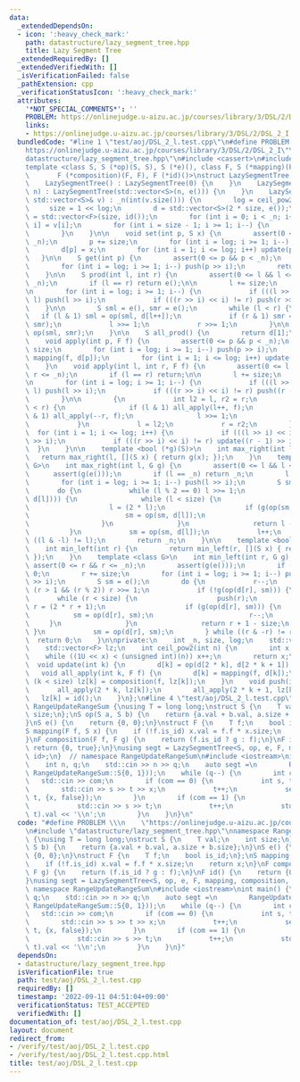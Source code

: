 ```yaml
---
data:
  _extendedDependsOn:
  - icon: ':heavy_check_mark:'
    path: datastructure/lazy_segment_tree.hpp
    title: Lazy Segment Tree
  _extendedRequiredBy: []
  _extendedVerifiedWith: []
  _isVerificationFailed: false
  _pathExtension: cpp
  _verificationStatusIcon: ':heavy_check_mark:'
  attributes:
    '*NOT_SPECIAL_COMMENTS*': ''
    PROBLEM: https://onlinejudge.u-aizu.ac.jp/courses/library/3/DSL/2/DSL_2_I
    links:
    - https://onlinejudge.u-aizu.ac.jp/courses/library/3/DSL/2/DSL_2_I
  bundledCode: "#line 1 \"test/aoj/DSL_2_l.test.cpp\"\n#define PROBLEM \\\n    \"\
    https://onlinejudge.u-aizu.ac.jp/courses/library/3/DSL/2/DSL_2_I\"\n#line 2 \"\
    datastructure/lazy_segment_tree.hpp\"\n#include <cassert>\n#include <vector>\n\
    template <class S, S (*op)(S, S), S (*e)(), class F, S (*mapping)(F, S),\n   \
    \       F (*composition)(F, F), F (*id)()>\nstruct LazySegmentTree {\npublic:\n\
    \    LazySegmentTree() : LazySegmentTree(0) {\n    }\n    LazySegmentTree(int\
    \ n) : LazySegmentTree(std::vector<S>(n, e())) {\n    }\n    LazySegmentTree(const\
    \ std::vector<S>& v) : _n(int(v.size())) {\n        log = ceil_pow2(_n);\n   \
    \     size = 1 << log;\n        d = std::vector<S>(2 * size, e());\n        lz\
    \ = std::vector<F>(size, id());\n        for (int i = 0; i < _n; i++) d[size +\
    \ i] = v[i];\n        for (int i = size - 1; i >= 1; i--) {\n            update(i);\n\
    \        }\n    }\n\n    void set(int p, S x) {\n        assert(0 <= p && p <\
    \ _n);\n        p += size;\n        for (int i = log; i >= 1; i--) push(p >> i);\n\
    \        d[p] = x;\n        for (int i = 1; i <= log; i++) update(p >> i);\n \
    \   }\n\n    S get(int p) {\n        assert(0 <= p && p < _n);\n        p += size;\n\
    \        for (int i = log; i >= 1; i--) push(p >> i);\n        return d[p];\n\
    \    }\n\n    S prod(int l, int r) {\n        assert(0 <= l && l <= r && r <=\
    \ _n);\n        if (l == r) return e();\n\n        l += size;\n        r += size;\n\
    \n        for (int i = log; i >= 1; i--) {\n            if (((l >> i) << i) !=\
    \ l) push(l >> i);\n            if (((r >> i) << i) != r) push(r >> i);\n    \
    \    }\n\n        S sml = e(), smr = e();\n        while (l < r) {\n         \
    \   if (l & 1) sml = op(sml, d[l++]);\n            if (r & 1) smr = op(d[--r],\
    \ smr);\n            l >>= 1;\n            r >>= 1;\n        }\n\n        return\
    \ op(sml, smr);\n    }\n\n    S all_prod() {\n        return d[1];\n    }\n\n\
    \    void apply(int p, F f) {\n        assert(0 <= p && p < _n);\n        p +=\
    \ size;\n        for (int i = log; i >= 1; i--) push(p >> i);\n        d[p] =\
    \ mapping(f, d[p]);\n        for (int i = 1; i <= log; i++) update(p >> i);\n\
    \    }\n    void apply(int l, int r, F f) {\n        assert(0 <= l && l <= r &&\
    \ r <= _n);\n        if (l == r) return;\n\n        l += size;\n        r += size;\n\
    \n        for (int i = log; i >= 1; i--) {\n            if (((l >> i) << i) !=\
    \ l) push(l >> i);\n            if (((r >> i) << i) != r) push((r - 1) >> i);\n\
    \        }\n\n        {\n            int l2 = l, r2 = r;\n            while (l\
    \ < r) {\n                if (l & 1) all_apply(l++, f);\n                if (r\
    \ & 1) all_apply(--r, f);\n                l >>= 1;\n                r >>= 1;\n\
    \            }\n            l = l2;\n            r = r2;\n        }\n\n      \
    \  for (int i = 1; i <= log; i++) {\n            if (((l >> i) << i) != l) update(l\
    \ >> i);\n            if (((r >> i) << i) != r) update((r - 1) >> i);\n      \
    \  }\n    }\n\n    template <bool (*g)(S)>\n    int max_right(int l) {\n     \
    \   return max_right(l, [](S x) { return g(x); });\n    }\n    template <class\
    \ G>\n    int max_right(int l, G g) {\n        assert(0 <= l && l <= _n);\n  \
    \      assert(g(e()));\n        if (l == _n) return _n;\n        l += size;\n\
    \        for (int i = log; i >= 1; i--) push(l >> i);\n        S sm = e();\n \
    \       do {\n            while (l % 2 == 0) l >>= 1;\n            if (!g(op(sm,\
    \ d[l]))) {\n                while (l < size) {\n                    push(l);\n\
    \                    l = (2 * l);\n                    if (g(op(sm, d[l]))) {\n\
    \                        sm = op(sm, d[l]);\n                        l++;\n  \
    \                  }\n                }\n                return l - size;\n  \
    \          }\n            sm = op(sm, d[l]);\n            l++;\n        } while\
    \ ((l & -l) != l);\n        return _n;\n    }\n\n    template <bool (*g)(S)>\n\
    \    int min_left(int r) {\n        return min_left(r, [](S x) { return g(x);\
    \ });\n    }\n    template <class G>\n    int min_left(int r, G g) {\n       \
    \ assert(0 <= r && r <= _n);\n        assert(g(e()));\n        if (r == 0) return\
    \ 0;\n        r += size;\n        for (int i = log; i >= 1; i--) push((r - 1)\
    \ >> i);\n        S sm = e();\n        do {\n            r--;\n            while\
    \ (r > 1 && (r % 2)) r >>= 1;\n            if (!g(op(d[r], sm))) {\n         \
    \       while (r < size) {\n                    push(r);\n                   \
    \ r = (2 * r + 1);\n                    if (g(op(d[r], sm))) {\n             \
    \           sm = op(d[r], sm);\n                        r--;\n               \
    \     }\n                }\n                return r + 1 - size;\n           \
    \ }\n            sm = op(d[r], sm);\n        } while ((r & -r) != r);\n      \
    \  return 0;\n    }\n\nprivate:\n    int _n, size, log;\n    std::vector<S> d;\n\
    \    std::vector<F> lz;\n    int ceil_pow2(int n) {\n        int x = 0;\n    \
    \    while ((1U << x) < (unsigned int)(n)) x++;\n        return x;\n    }\n  \
    \  void update(int k) {\n        d[k] = op(d[2 * k], d[2 * k + 1]);\n    }\n \
    \   void all_apply(int k, F f) {\n        d[k] = mapping(f, d[k]);\n        if\
    \ (k < size) lz[k] = composition(f, lz[k]);\n    }\n    void push(int k) {\n \
    \       all_apply(2 * k, lz[k]);\n        all_apply(2 * k + 1, lz[k]);\n     \
    \   lz[k] = id();\n    }\n};\n#line 4 \"test/aoj/DSL_2_l.test.cpp\"\nnamespace\
    \ RangeUpdateRangeSum {\nusing T = long long;\nstruct S {\n    T val;\n    int\
    \ size;\n};\nS op(S a, S b) {\n    return {a.val + b.val, a.size + b.size};\n\
    }\nS e() {\n    return {0, 0};\n}\nstruct F {\n    T f;\n    bool is_id;\n};\n\
    S mapping(F f, S x) {\n    if (!f.is_id) x.val = f.f * x.size;\n    return x;\n\
    }\nF composition(F f, F g) {\n    return (f.is_id ? g : f);\n}\nF id() {\n   \
    \ return {0, true};\n}\nusing segt = LazySegmentTree<S, op, e, F, mapping, composition,\
    \ id>;\n}  // namespace RangeUpdateRangeSum\n#include <iostream>\nint main() {\n\
    \    int n, q;\n    std::cin >> n >> q;\n    auto segt =\n        RangeUpdateRangeSum::segt(std::vector(n,\
    \ RangeUpdateRangeSum::S{0, 1}));\n    while (q--) {\n        int com;\n     \
    \   std::cin >> com;\n        if (com == 0) {\n            int s, t, x;\n    \
    \        std::cin >> s >> t >> x;\n            t++;\n            segt.apply(s,\
    \ t, {x, false});\n        }\n        if (com == 1) {\n            int s, t;\n\
    \            std::cin >> s >> t;\n            t++;\n            std::cout << segt.prod(s,\
    \ t).val << '\\n';\n        }\n    }\n}\n"
  code: "#define PROBLEM \\\n    \"https://onlinejudge.u-aizu.ac.jp/courses/library/3/DSL/2/DSL_2_I\"\
    \n#include \"datastructure/lazy_segment_tree.hpp\"\nnamespace RangeUpdateRangeSum\
    \ {\nusing T = long long;\nstruct S {\n    T val;\n    int size;\n};\nS op(S a,\
    \ S b) {\n    return {a.val + b.val, a.size + b.size};\n}\nS e() {\n    return\
    \ {0, 0};\n}\nstruct F {\n    T f;\n    bool is_id;\n};\nS mapping(F f, S x) {\n\
    \    if (!f.is_id) x.val = f.f * x.size;\n    return x;\n}\nF composition(F f,\
    \ F g) {\n    return (f.is_id ? g : f);\n}\nF id() {\n    return {0, true};\n\
    }\nusing segt = LazySegmentTree<S, op, e, F, mapping, composition, id>;\n}  //\
    \ namespace RangeUpdateRangeSum\n#include <iostream>\nint main() {\n    int n,\
    \ q;\n    std::cin >> n >> q;\n    auto segt =\n        RangeUpdateRangeSum::segt(std::vector(n,\
    \ RangeUpdateRangeSum::S{0, 1}));\n    while (q--) {\n        int com;\n     \
    \   std::cin >> com;\n        if (com == 0) {\n            int s, t, x;\n    \
    \        std::cin >> s >> t >> x;\n            t++;\n            segt.apply(s,\
    \ t, {x, false});\n        }\n        if (com == 1) {\n            int s, t;\n\
    \            std::cin >> s >> t;\n            t++;\n            std::cout << segt.prod(s,\
    \ t).val << '\\n';\n        }\n    }\n}"
  dependsOn:
  - datastructure/lazy_segment_tree.hpp
  isVerificationFile: true
  path: test/aoj/DSL_2_l.test.cpp
  requiredBy: []
  timestamp: '2022-09-11 04:51:04+09:00'
  verificationStatus: TEST_ACCEPTED
  verifiedWith: []
documentation_of: test/aoj/DSL_2_l.test.cpp
layout: document
redirect_from:
- /verify/test/aoj/DSL_2_l.test.cpp
- /verify/test/aoj/DSL_2_l.test.cpp.html
title: test/aoj/DSL_2_l.test.cpp
---
```


